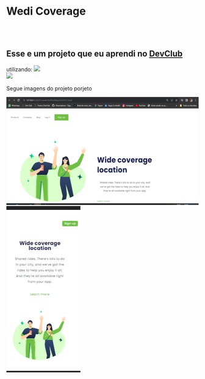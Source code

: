 <h1> Wedi Coverage</h1>
<br>
<br>
<h2> Esse e um projeto  que eu aprendi no <a href="https://rodolfomori.com.br/devclub"> DevClub </a> </h2> utilizando:
<img src="https://img.shields.io/badge/HTML-239120?style=for-the-badge&logo=html5&logoColor=white" arl="logo-html"/>
<br>
<img src="https://img.shields.io/badge/CSS3-1572B6?style=for-the-badge&logo=css3&logoColor=white" arl="logo-css"/>
<p> Segue imagens do projeto porjeto</p>
<img src="https://github.com/TiagoJBO/Progetos/blob/main/img/Projeto%20Coverage.PC.png?raw=true" arl="img-pc"/> <img src="https://github.com/TiagoJBO/Progetos/blob/main/img/Progeto%20Wedi%20converage.CEL.png?raw=true" arl="img-cel"/>


